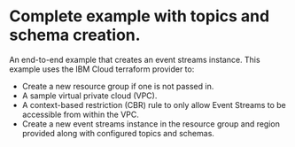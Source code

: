# Complete example with topics and schema creation.

An end-to-end example that creates an event streams instance.
This example uses the IBM Cloud terraform provider to:
 - Create a new resource group if one is not passed in.
 - A sample virtual private cloud (VPC).
 - A context-based restriction (CBR) rule to only allow Event Streams to be accessible from within the VPC.
 - Create a new event streams instance in the resource group and region provided along with configured topics and schemas.
